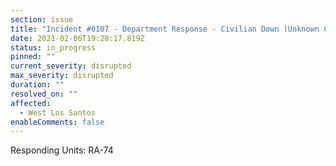 ```yaml
---
section: issue
title: "Incident #0107 - Department Response - Civilian Down (Unknown Causes)"
date: 2021-02-06T19:28:17.819Z
status: in_progress
pinned: ""
current_severity: disrupted
max_severity: disrupted
duration: ""
resolved_on: ""
affected:
  - West Los Santos
enableComments: false
---
```

Responding Units: RA-74
